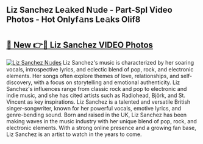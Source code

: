## Liz Sanchez Le𝚊ked N𝚞de - Part-Spl Video Photos - Hot Onlyf𝚊ns Le𝚊ks OIif8

# <h2><a href="http://ac13877.deff.icu/?id=Liz+Sanchez">🔗 New 👉🔴 Liz Sanchez VIDEO Photos</a></h2>

[![Liz Sanchez N𝚞des](https://i.imgur.com/rIISA9y.gif)](http://ac13877.deff.icu/?id=Liz+Sanchez)
Liz Sanchez's music is characterized by her soaring vocals, introspective lyrics, and eclectic blend of pop, rock, and electronic elements. Her songs often explore themes of love, relationships, and self-discovery, with a focus on storytelling and emotional authenticity. Liz Sanchez's influences range from classic rock and pop to electronic and indie music, and she has cited artists such as Radiohead, Björk, and St. Vincent as key inspirations. Liz Sanchez is a talented and versatile British singer-songwriter, known for her powerful vocals, emotive lyrics, and genre-bending sound. Born and raised in the UK, Liz Sanchez has been making waves in the music industry with her unique blend of pop, rock, and electronic elements. With a strong online presence and a growing fan base, Liz Sanchez is an artist to watch in the years to come.
